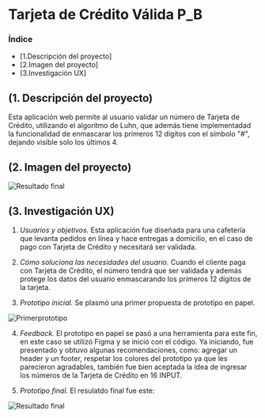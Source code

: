 # Tarjeta de Crédito Válida P_B

### Índice
* [1.Descripción del proyecto]
* [2.Imagen del proyecto]
* [3.Investigación UX]

## (1. Descripción del proyecto)

Esta aplicación web permite al usuario validar un número de Tarjeta de Crédito, utilizando el algoritmo de Luhn, que además tiene implementadad la funcionalidad de enmascarar los primeros 12 dígitos con el símbolo "#", dejando visible solo los últimos 4.

## (2. Imagen del proyecto)

![Resultado final](/src/IMAGENES/FINAL.png)


## (3. Investigación UX)

1. _Usuarios y objetivos._ Esta aplicación fue diseñada para una cafetería que levanta pedidos en línea y hace entregas a domicilio, en el caso de pago con Tarjeta de Crédito y necesitará ser validada.

2. _Cómo soluciona las necesidades del usuario._ Cuando el cliente paga con Tarjeta de Crédito, el número tendrá que ser validada y además protege los datos del usuario enmascarando los primeros 12 dígitos de la tarjeta.

3. _Prototipo inicial._ Se plasmó una primer propuesta de prototipo en papel.

![Primerprototipo](/src/IMAGENES/PROTOTIPO.png)

4. _Feedback._ El prototipo en papel se pasó a una herramienta para este fin, en este caso se utilizó Figma y se inició con el código. Ya iniciando, fue presentado y obtuvo algunas recomendaciones, como: agregar un header y un footer, respetar los colores del prototipo ya que les parecieron agradables, también fue bien aceptada la idea de ingresar los números de la Tarjeta de Crédito en 16 INPUT.

5. _Prototipo final._ El resulatdo final fue este:

![Resultado final](/src/IMAGENES/PROTOTIPO1_FIGMA.png)
